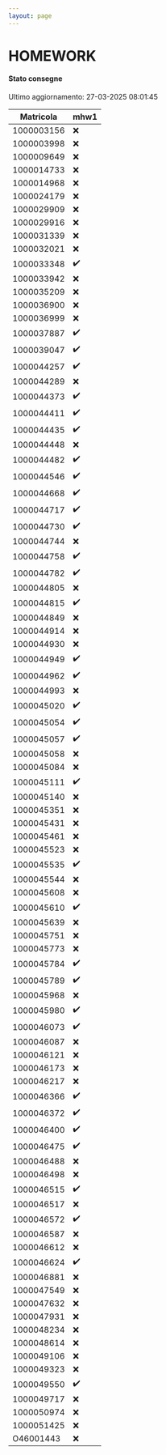 ```yaml
---
layout: page
---
```


# HOMEWORK

#### Stato consegne

Ultimo aggiornamento: 27-03-2025 08:01:45

| Matricola | mhw1 |
| --- | --- |
| 1000003156 |:x:|
| 1000003998 |:x:|
| 1000009649 |:x:|
| 1000014733 |:x:|
| 1000014968 |:x:|
| 1000024179 |:x:|
| 1000029909 |:x:|
| 1000029916 |:x:|
| 1000031339 |:x:|
| 1000032021 |:x:|
| 1000033348 |:heavy_check_mark:|
| 1000033942 |:x:|
| 1000035209 |:x:|
| 1000036900 |:x:|
| 1000036999 |:x:|
| 1000037887 |:heavy_check_mark:|
| 1000039047 |:heavy_check_mark:|
| 1000044257 |:heavy_check_mark:|
| 1000044289 |:x:|
| 1000044373 |:heavy_check_mark:|
| 1000044411 |:heavy_check_mark:|
| 1000044435 |:heavy_check_mark:|
| 1000044448 |:x:|
| 1000044482 |:heavy_check_mark:|
| 1000044546 |:heavy_check_mark:|
| 1000044668 |:heavy_check_mark:|
| 1000044717 |:heavy_check_mark:|
| 1000044730 |:heavy_check_mark:|
| 1000044744 |:x:|
| 1000044758 |:heavy_check_mark:|
| 1000044782 |:heavy_check_mark:|
| 1000044805 |:x:|
| 1000044815 |:heavy_check_mark:|
| 1000044849 |:x:|
| 1000044914 |:x:|
| 1000044930 |:x:|
| 1000044949 |:heavy_check_mark:|
| 1000044962 |:heavy_check_mark:|
| 1000044993 |:x:|
| 1000045020 |:heavy_check_mark:|
| 1000045054 |:heavy_check_mark:|
| 1000045057 |:heavy_check_mark:|
| 1000045058 |:x:|
| 1000045084 |:x:|
| 1000045111 |:heavy_check_mark:|
| 1000045140 |:x:|
| 1000045351 |:x:|
| 1000045431 |:x:|
| 1000045461 |:x:|
| 1000045523 |:x:|
| 1000045535 |:heavy_check_mark:|
| 1000045544 |:x:|
| 1000045608 |:x:|
| 1000045610 |:heavy_check_mark:|
| 1000045639 |:x:|
| 1000045751 |:x:|
| 1000045773 |:x:|
| 1000045784 |:heavy_check_mark:|
| 1000045789 |:heavy_check_mark:|
| 1000045968 |:x:|
| 1000045980 |:heavy_check_mark:|
| 1000046073 |:heavy_check_mark:|
| 1000046087 |:x:|
| 1000046121 |:x:|
| 1000046173 |:x:|
| 1000046217 |:x:|
| 1000046366 |:heavy_check_mark:|
| 1000046372 |:heavy_check_mark:|
| 1000046400 |:heavy_check_mark:|
| 1000046475 |:heavy_check_mark:|
| 1000046488 |:x:|
| 1000046498 |:x:|
| 1000046515 |:heavy_check_mark:|
| 1000046517 |:x:|
| 1000046572 |:heavy_check_mark:|
| 1000046587 |:x:|
| 1000046612 |:x:|
| 1000046624 |:heavy_check_mark:|
| 1000046881 |:x:|
| 1000047549 |:x:|
| 1000047632 |:x:|
| 1000047931 |:x:|
| 1000048234 |:x:|
| 1000048614 |:x:|
| 1000049106 |:x:|
| 1000049323 |:x:|
| 1000049550 |:heavy_check_mark:|
| 1000049717 |:x:|
| 1000050974 |:x:|
| 1000051425 |:x:|
| O46001443 |:x:|
